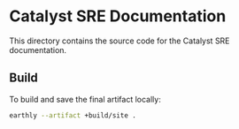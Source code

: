 # Catalyst SRE Documentation

This directory contains the source code for the Catalyst SRE documentation.

## Build

To build and save the final artifact locally:

```bash
earthly --artifact +build/site .
```
